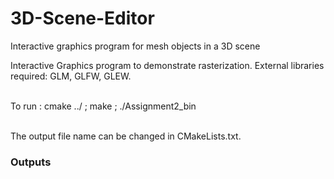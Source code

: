 # 3D-Scene-Editor
Interactive graphics program for mesh objects in a 3D scene

Interactive Graphics program to demonstrate rasterization.
External libraries required: GLM, GLFW, GLEW.<br><br>

To run : cmake ../ ; make ; ./Assignment2_bin<br><br>

The output file name can be changed in CMakeLists.txt.

### Outputs
